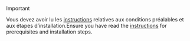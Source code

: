 > [!IMPORTANT]
> <span data-ttu-id="6a17d-101">Vous devez avoir lu les [instructions](../dotnet-sdk-azure-sample-readme.md) relatives aux conditions préalables et aux étapes d’installation.</span><span class="sxs-lookup"><span data-stu-id="6a17d-101">Ensure you have read the [instructions](../dotnet-sdk-azure-sample-readme.md) for prerequisites and installation steps.</span></span>